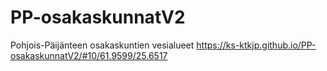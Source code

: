 # PP-osakaskunnatV2
Pohjois-Päijänteen osakaskuntien vesialueet
https://ks-ktkjp.github.io/PP-osakaskunnatV2/#10/61.9599/25.6517
